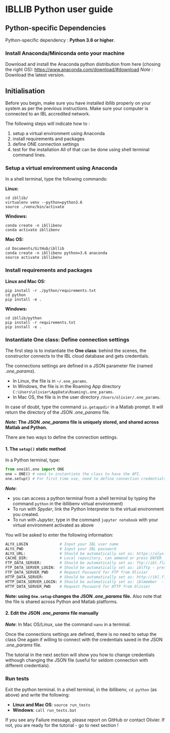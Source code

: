 # IBLLIB Python user guide

## Python-specific Dependencies

Python-specific dependency : **Python 3.6 or higher**.

### Install Anaconda/Miniconda onto your machine
Download and install  the  Anaconda  python  distribution from here (chosing the right OS): https://www.anaconda.com/download/#download
_Note_ : Download the latest version.


## Initialisation

Before you begin, make sure you have installed ibllib properly on your system as per the previous instructions.
Make sure your computer is connected to an IBL accredited network.

The following steps will indicate how to :
1. setup a virtual environment using Anaconda
2. install requirements and packages
3. define ONE connection settings
4. test for the installation
All of that can be done using shell terminal command lines.

### Setup a virtual environment using Anaconda

In a shell terminal, type the following commands:

**Linux:**
```
cd ibllib/
virtualenv venv --python=python3.6
source ./venv/bin/activate
```

**Windows:**
```
conda create -n ibllibenv
conda activate ibllibenv
```

**Mac OS:**
```
cd Documents/GitHub/ibllib
conda create -n ibllibenv python=3.6 anaconda
source activate ibllibenv
```


### Install requirements and packages
**Linux and Mac OS:**
```
pip install -r ./python/requirements.txt
cd python
pip install -e .
```

**Windows:**
```
cd ibllib/python
pip install -r requirements.txt
pip install -e .
```


### Instantiate One class: Define connection settings

The first step is to instantiate the **One class**: behind the scenes, the constructor connects to the IBL cloud database and gets credentials.

The connections settings are defined in a JSON parameter file (named *.one_params*).
-   In Linux, the file is in `~/.one_params`.
-   In Windows, the file is in the Roaming App directory `C:\Users\olivier\AppData\Roaming\.one_params`.
-   In Mac OS, the file is in the user directory `/Users/olivier/.one_params`.

In case of doubt, type the command `io.getappdir` in a Matlab prompt. It will return the directory of the JSON *.one_params* file.

**_Note_: The JSON _.one_params_ file is uniquely stored, and shared across Matlab and Python.**


There are two ways to define the connection settings.

#### 1. The `setup()` static method

In a Python terminal, type:

```python
from oneibl.one import ONE
one = ONE() # need to instantiate the class to have the API.
one.setup() # For first time use, need to define connection credentials
```

**_Note_**:
-   you can access a python terminal from a shell terminal by typing the command `python` in the ibllibenv virtual environment)
-   To run with _Spyder_, link the Python Interpreter to the virtual environment you created.
-   To run with _Jupyter_, type in the command `jupyter notebook` with your virtual environment activated as above


You will be asked to enter the following information:

```python
ALYX_LOGIN 				# Input your IBL user name
ALYX_PWD				# Input your IBL password
ALYX_URL:				# Should be automatically set as: https://alyx.internationalbrainlab.org - press ENTER
CACHE_DIR:				# Local repository, can ammend or press ENTER
FTP_DATA_SERVER: 		# Should be automatically set as: ftp://ibl.flatironinstitute.org - press ENTER
FTP_DATA_SERVER_LOGIN:	# Should be automatically set as: iblftp - press ENTER
FTP_DATA_SERVER_PWD		# Request Password for FTP from Olivier
HTTP_DATA_SERVER: 		# Should be automatically set as: http://ibl.flatironinstitute.org  - press ENTER
HTTP_DATA_SERVER_LOGIN: # Should be automatically set as: iblmember  - press ENTER
HTTP_DATA_SERVER_PWD	# Request Password for HTTP from Olivier
```

**Note: using `One.setup` changes the JSON *.one_params* file.** Also note that the file is shared across Python and Matlab platforms.

#### 2. Edit the JSON *.one_params* file manually
**_Note_**: In Mac OS/Linux, use the command `nano` in a terminal.


Once the connections settings are defined, there is no need to setup the class One again if willing to connect with the credentials saved in the JSON *.one_params* file.

The tutorial in the next section will show you how to change credentials withough changing the JSON file (useful for seldom connection with different credentials).


### Run tests
Exit the python terminal.
In a shell terminal, in the ibllibenv, `cd python` (as above) and write the following:
-   **Linux and Mac OS**: `source run_tests`
-   **Windows**: `call run_tests.bat`



If you see any Failure message, please report on GitHub or contact Olivier.
If not, you are ready for the tutorial - go to next section !

